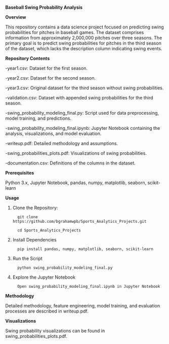 **Baseball Swing Probability Analysis**


**Overview**

This repository contains a data science project focused on predicting swing probabilities for pitches in baseball games. The dataset comprises information from approximately 2,000,000 pitches over three seasons. The primary goal is to predict swing probabilities for pitches in the third season of the dataset, which lacks the description column indicating swing events.



**Repository Contents**

-year1.csv: Dataset for the first season.

-year2.csv: Dataset for the second season.

-year3.csv: Original dataset for the third season without swing probabilities.

-validation.csv: Dataset with appended swing probabilities for the third season.

-swing_probability_modeling_final.py: Script used for data preprocessing, model training, and predictions.

-swing_probability_modeling_final.ipynb: Jupyter Notebook containing the analysis, visualizations, and model evaluation.

-writeup.pdf: Detailed methodology and assumptions.

-swing_probabilities_plots.pdf: Visualizations of swing probabilities.

-documentation.csv: Definitions of the columns in the dataset.



**Prerequisites**

Python 3.x, Jupyter Notebook, pandas, numpy, matplotlib, seaborn, scikit-learn



**Usage**

1. Clone the Repository:

         git clone https://github.com/bgrahamwpb/Sports_Analytics_Projects.git

         cd Sports_Analytics_Projects


2. Install Dependencies

         pip install pandas, numpy, matplotlib, seaborn, scikit-learn

3. Run the Script

         python swing_probability_modeling_final.py

4. Explore the Jupyter Notebook

         Open swing_probability_modeling_final.ipynb in Jupyter Notebook




**Methodology**

Detailed methodology, feature engineering, model training, and evaluation processes are described in writeup.pdf.



**Visualizations**

Swing probability visualizations can be found in swing_probabilities_plots.pdf.



